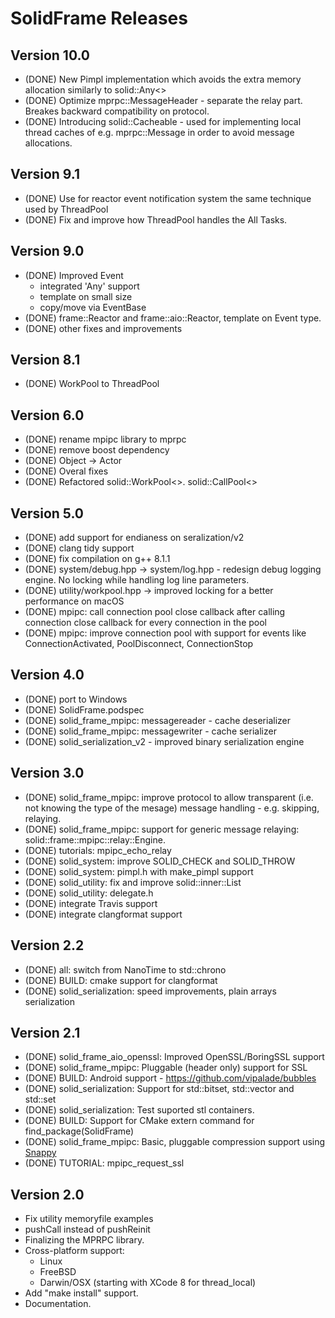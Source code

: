 # SolidFrame Releases

## Version 10.0

* (DONE) New Pimpl implementation which avoids the extra memory allocation similarly to solid::Any<>
* (DONE) Optimize mprpc::MessageHeader - separate the relay part. Breakes backward compatibility on protocol.
* (DONE) Introducing solid::Cacheable - used for implementing local thread caches of e.g. mprpc::Message in order to avoid message allocations.

## Version 9.1

* (DONE) Use for reactor event notification system the same technique used by ThreadPool
* (DONE) Fix and improve how ThreadPool handles the All Tasks.

## Version 9.0

* (DONE) Improved Event
  * integrated 'Any' support
  * template on small size
  * copy/move via EventBase
* (DONE) frame::Reactor and frame::aio::Reactor, template on Event type.
* (DONE) other fixes and improvements


## Version 8.1

* (DONE) WorkPool to ThreadPool

## Version 6.0

* (DONE) rename mpipc library to mprpc
* (DONE) remove boost dependency
* (DONE) Object -> Actor
* (DONE) Overal fixes
* (DONE) Refactored solid::WorkPool<>. solid::CallPool<>

## Version 5.0

* (DONE) add support for endianess on seralization/v2
* (DONE) clang tidy support
* (DONE) fix compilation on g++ 8.1.1
* (DONE) system/debug.hpp -> system/log.hpp - redesign debug logging engine. No locking while handling log line parameters.
* (DONE) utility/workpool.hpp -> improved locking for a better performance on macOS
* (DONE) mpipc: call connection pool close callback after calling connection close callback for every connection in the pool
* (DONE) mpipc: improve connection pool with support for events like ConnectionActivated, PoolDisconnect, ConnectionStop

## Version 4.0

* (DONE) port to Windows
* (DONE) SolidFrame.podspec
* (DONE) solid_frame_mpipc: messagereader - cache deserializer
* (DONE) solid_frame_mpipc: messagewriter - cache serializer
* (DONE) solid_serialization_v2 - improved binary serialization engine

## Version 3.0

* (DONE) solid_frame_mpipc: improve protocol to allow transparent (i.e. not knowing the type of the mesage) message handling - e.g. skipping, relaying.
* (DONE) solid_frame_mpipc: support for generic message relaying: solid::frame::mpipc::relay::Engine. 
* (DONE) tutorials: mpipc_echo_relay
* (DONE) solid_system: improve SOLID_CHECK and SOLID_THROW
* (DONE) solid_system: pimpl.h with make_pimpl support
* (DONE) solid_utility: fix and improve solid::inner::List
* (DONE) solid_utility: delegate.h
* (DONE) integrate Travis support
* (DONE) integrate clangformat support

## Version 2.2

* (DONE) all: switch from NanoTime to std::chrono
* (DONE) BUILD: cmake support for clangformat
* (DONE) solid_serialization: speed improvements, plain arrays serialization

## Version 2.1

* (DONE) solid_frame_aio_openssl: Improved OpenSSL/BoringSSL support
* (DONE) solid_frame_mpipc: Pluggable (header only) support for SSL
* (DONE) BUILD: Android support - https://github.com/vipalade/bubbles
* (DONE) solid_serialization: Support for std::bitset, std::vector<bool> and std::set
* (DONE) solid_serialization: Test suported stl containers.
* (DONE) BUILD: Support for CMake extern command for find_package(SolidFrame)
* (DONE) solid_frame_mpipc: Basic, pluggable compression support using [Snappy](https://google.github.io/snappy/)
* (DONE) TUTORIAL: mpipc_request_ssl


## Version 2.0

* Fix utility memoryfile examples
* pushCall instead of pushReinit
* Finalizing the MPRPC library.
* Cross-platform support:
    * Linux
    * FreeBSD
    * Darwin/OSX (starting with XCode 8 for thread_local)
* Add "make install" support.
* Documentation.

